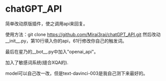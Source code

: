 # chatGPT_API

简单改动原版插件，使之调用api来回复。

使用方法：git clone https://github.com/Mirai3rai/chatGPT_API.git
然后改动__init__.py，第10行填入你的api，61行修改你自己的触发词。

最后在星乃的__bot__.py中加入"openai_api"。

加入了敏感词系统(缝合XQA的).

model可以自己改一改，但是text-davinci-003是我自己测下来最好的。
